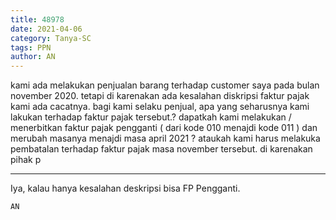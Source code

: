 ```yaml
---
title: 48978
date: 2021-04-06
category: Tanya-SC
tags: PPN
author: AN
---
```


kami ada melakukan penjualan barang terhadap customer saya pada bulan november 2020. tetapi di karenakan ada kesalahan diskripsi faktur pajak kami ada cacatnya. bagi kami selaku penjual, apa yang seharusnya kami lakukan terhadap faktur pajak tersebut.? dapatkah kami melakukan / menerbitkan faktur pajak pengganti ( dari kode 010 menajdi kode 011 ) dan merubah masanya menajdi masa april 2021 ? ataukah kami harus melakuka pembatalan terhadap faktur pajak masa november tersebut. di karenakan pihak p

---

Iya, kalau hanya kesalahan deskripsi bisa FP Pengganti.

`AN`
